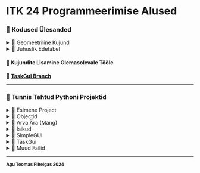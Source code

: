 # **ITK 24 Programmeerimise Alused**

### 📂 **Kodused Ülesanded**

<details>
<summary>📂 Geomeetriline Kujund</summary>

- 📄 [**geomeetrilineKujund.py**](pyÜlesanded/geomeetrilineKujund.py)

</details>

<details>
<summary>📂 Juhuslik Edetabel</summary>

- 📄 [**juhuslikEdetabel_AguToomasPihelgas.py**](pyÜlesanded/juhuslikEdetabel_AguToomasPihelgas.py)  
  - 📄 [**Eesnimed.csv**](pyÜlesanded/Eesnimed.csv)  
  - 📄 [**result.txt**](pyÜlesanded/result.txt)

</details>

#### 📂 Kujundite Lisamine Olemasolevale Tööle
📂 [**TaskGui Branch**](https://github.com/TrinityTF/ITK24/tree/TaskGui)


---

### 📂 **Tunnis Tehtud Pythoni Projektid**

<details>
<summary>📂 Esimene Project</summary>

📂 **Esimene Päev**  
- 📄 [**esimene.py**](EsimeneProject/1paev/esimene.py)  
- 📄 [**importid.py**](EsimeneProject/1paev/importid.py)  
- 📄 [**kordused.py**](EsimeneProject/1paev/kordused.py)  
- 📄 [**listid.py**](EsimeneProject/1paev/listid.py)  
- 📄 [**ring.py**](EsimeneProject/1paev/ring.py)  

📂 **Teine Päev**  
- 📄 [**Create-MyCSV-s.csv**](EsimeneProject/2paev/Create-MyCSV-s.csv)  
- 📄 [**Create-MyCSV-v.csv**](EsimeneProject/2paev/Create-MyCSV-v.csv)  
- 📄 [**CreateCSV.txt**](EsimeneProject/2paev/CreateCSV.txt)  
- 📄 [**Persons.csv**](EsimeneProject/2paev/Persons.csv)  
- 📄 [**PersonsAccounts.csv**](EsimeneProject/2paev/PersonsAccounts.csv)  
- 📄 [**PersonsAccountsV2.csv**](EsimeneProject/2paev/PersonsAccountsV2.csv)  
- 📄 [**createFile.py**](EsimeneProject/2paev/createFile.py)  
- 📄 [**funktsioonid.py**](EsimeneProject/2paev/funktsioonid.py)  
- 📄 [**personsV1.py**](EsimeneProject/2paev/personsV1.py)  
- 📄 [**personsV2.py**](EsimeneProject/2paev/personsV2.py)  
- 📄 [**readMycsvfilev1.py**](EsimeneProject/2paev/readMycsvfilev1.py)  
- 📄 [**readMycsvfilev2.py**](EsimeneProject/2paev/readMycsvfilev2.py)  
- 📄 [**readMycsvfilev3.py**](EsimeneProject/2paev/readMycsvfilev3.py)  
- 📄 [**readMycsvfilev4.py**](EsimeneProject/2paev/readMycsvfilev4.py)  
- 📄 [**searchInPersonV1.py**](EsimeneProject/2paev/searchInPersonV1.py)  
- 📄 [**searchInPersonV2.py**](EsimeneProject/2paev/searchInPersonV2.py)  
- 📄 [**task.py**](EsimeneProject/2paev/task.py)

</details>

<details>
<summary>📂 Objectid</summary>

- 📄 [**Circle.py**](Objectid/Circle.py)  
- 📄 [**Rectangle.py**](Objectid/Rectangle.py)  
- 📄 [**app.py**](Objectid/app.py)

</details>

<details>
<summary>📂 Arva Ära (Mäng)</summary>

- 📄 [**Model.py**](arvaAra/Model.py)  
- 📄 [**app.py**](arvaAra/app.py)  
  - 📄 [**result.py**](arvaAra/result.py)  
- 📄 [**Leaderboard.py**](arvaAra/Leaderboard.py)

</details>

<details>
<summary>📂 Isikud</summary>

- 📄 [**main.py**](Isikud/main.py)  
- 📄 [**Person.py**](Isikud/Person.py)

</details>

<details>
<summary>📂 SimpleGUI</summary>

- 📄 [**app.py**](SimpleGUI/app.py)

</details>

<details>
<summary>📂 TaskGui</summary>

- 📄 [**app.py**](taskGui/app.py)  
- 📄 [**TaskGUI.py**](taskGui/taskGUI.py)  
- 📄 [**Circle.py**](taskGui/Circle.py)  
- 📄 [**Rectangle.py**](taskGui/Rectangle.py)

</details>

<details>
<summary>📂 Muud Failid</summary>

- 📄 [**LICENSE**](LICENSE)  
- 📄 [**README.md**](README.md)  
- 📄 [**.gitignore**](.gitignore)

</details>

---

<sup>**Agu Toomas Pihelgas 2024**</sup>
